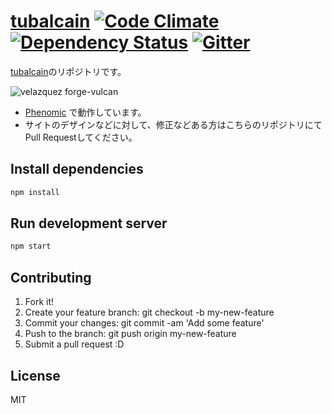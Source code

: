 # [tubalcain](http://trkw.jp/) [![Code Climate](http://img.shields.io/codeclimate/github/trkw/trkw.svg)](https://codeclimate.com/github/trkw/trkw) [![Dependency Status](https://david-dm.org/trkw/trkw.svg)](https://david-dm.org/trkw/trkw) [![Gitter](https://badges.gitter.im/trkw/Lobby.svg)](https://gitter.im/trkw/Lobby?utm_source=badge&utm_medium=badge&utm_campaign=pr-badge)

[tubalcain](https://trkw.jp)のリポジトリです。

![velazquez forge-vulcan](https://cloud.githubusercontent.com/assets/2557813/20035951/0b217356-a43c-11e6-80b3-e47889f176cf.jpg)

* [Phenomic](https://phenomic.io/) で動作しています。
* サイトのデザインなどに対して、修正などある方はこちらのリポジトリにてPull Requestしてください。

## Install dependencies

``` sh
npm install
```

## Run development server

``` sh
npm start
```

## Contributing

1. Fork it!
2. Create your feature branch: git checkout -b my-new-feature
3. Commit your changes: git commit -am 'Add some feature'
4. Push to the branch: git push origin my-new-feature
5. Submit a pull request :D


## License
MIT
